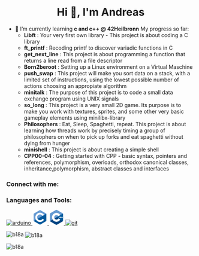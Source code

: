 <h1 align="center">Hi 👋, I'm Andreas</h1>

- 🌱 I’m currently learning **c and c++ @ 42Heilbronn**
	My progress so far:
	-	**Libft**			: Your very first own library - This project is about coding a C library
	-	**ft_printf**		: Recoding printf to discover variadic functions in C
	-	**get_next_line**	: This project is about programming a function that returns a line read from a file descriptor
	-	**Born2beroot**		: Setting up a Linux environment on a Virtual Maschine
	-	**push_swap**		: This project will make you sort data on a stack, with a limited set of instructions, using the lowest possible number of actions choosing an appropiate algorithm
	-	**minitalk**		: The purpose of this project is to code a small data exchange program using UNIX signals
	-	**so_long**			: This project is a very small 2D game. Its purpose is to make you work with textures, sprites, and some other very basic gameplay elements using minilibx-library
	-	**Philosophers**	: Eat, Sleep, Spaghetti, repeat. This project is about learning how threads work by precisely timing a group of philosophers on when to pick up forks and eat spaghetti without dying from hunger
	-	**minishell**		: This project is about creating a simple shell
	-	**CPP00-04**		: Getting started with CPP - basic syntax, pointers and references, polymorphism, overloads, orthodox canonical classes, inheritance,polymorphism, abstract classes and interfaces

<h3 align="left">Connect with me:</h3>
<p align="left">
</p>

<h3 align="left">Languages and Tools:</h3>
<p align="left"> <a href="https://www.arduino.cc/" target="_blank" rel="noreferrer"> <img src="https://cdn.worldvectorlogo.com/logos/arduino-1.svg" alt="arduino" width="40" height="40"/> </a> <a href="https://www.cprogramming.com/" target="_blank" rel="noreferrer"> <img src="https://raw.githubusercontent.com/devicons/devicon/master/icons/c/c-original.svg" alt="c" width="40" height="40"/> </a> <a href="https://www.w3schools.com/cpp/" target="_blank" rel="noreferrer"> <img src="https://raw.githubusercontent.com/devicons/devicon/master/icons/cplusplus/cplusplus-original.svg" alt="cplusplus" width="40" height="40"/> </a> <a href="https://git-scm.com/" target="_blank" rel="noreferrer"> <img src="https://www.vectorlogo.zone/logos/git-scm/git-scm-icon.svg" alt="git" width="40" height="40"/> </a> </p>

<p><img align="left" src="https://github-readme-stats.vercel.app/api/top-langs?username=b18a&show_icons=true&locale=en&layout=compact&theme=dark&hide" alt="b18a" /></p>

<p>&nbsp;<img align="center" src="https://github-readme-stats.vercel.app/api?username=b18a&show_icons=true&locale=en&theme=dark&hide" alt="b18a" /></p>

<p align="left"> <img src="https://komarev.com/ghpvc/?username=b18a&label=Profile%20views&color=0e75b6&style=flat" alt="b18a" /> </p>
